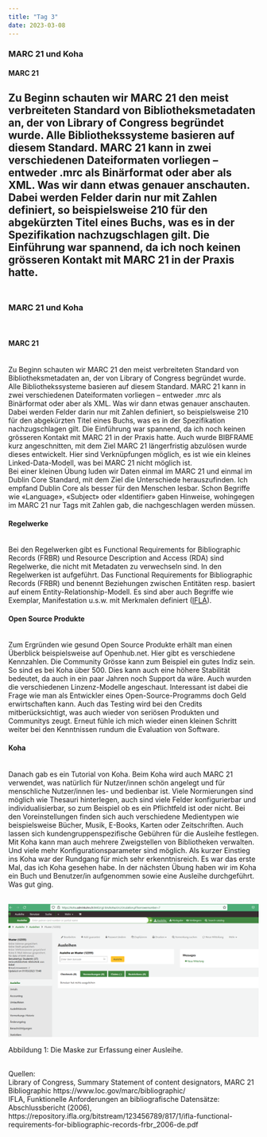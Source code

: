 ```yaml
---
title: "Tag 3"
date: 2023-03-08
---
```


### MARC 21 und Koha

#### **MARC 21**
Zu Beginn schauten wir MARC 21 den meist verbreiteten Standard von Bibliotheksmetadaten an, der von Library of Congress begründet wurde. Alle Bibliothekssysteme basieren auf diesem Standard. MARC 21 kann in zwei verschiedenen Dateiformaten vorliegen – entweder .mrc als Binärformat oder aber als XML. Was wir dann etwas genauer anschauten. Dabei werden Felder darin nur mit Zahlen definiert, so beispielsweise 210 für den abgekürzten Titel eines Buchs, was es in der Spezifikation nachzugschlagen gilt. Die Einführung war spannend, da ich noch keinen grösseren Kontakt mit MARC 21 in der Praxis hatte.<br>
<br>
---


### MARC 21 und Koha
<br>
<h4><b>MARC 21</b></h4>
<br>
Zu Beginn schauten wir MARC 21 den meist verbreiteten Standard von Bibliotheksmetadaten an, der von Library of Congress begründet wurde. Alle Bibliothekssysteme basieren auf diesem Standard. MARC 21 kann in zwei verschiedenen Dateiformaten vorliegen – entweder .mrc als Binärformat oder aber als XML. Was wir dann etwas genauer anschauten. Dabei werden Felder darin nur mit Zahlen definiert, so beispielsweise 210 für den abgekürzten Titel eines Buchs, was es in der Spezifikation nachzugschlagen gilt. Die Einführung war spannend, da ich noch keinen grösseren Kontakt mit MARC 21 in der Praxis hatte. 
Auch wurde BIBFRAME kurz angeschnitten, mit dem Ziel MARC 21 längerfristig abzulösen wurde dieses entwickelt. Hier sind Verknüpfungen möglich, es ist wie ein kleines Linked-Data-Modell, was bei MARC 21 nicht möglich ist. 
<br>
Bei einer kleinen Übung luden wir Daten einmal im MARC 21 und einmal im Dublin Core Standard, mit dem Ziel die Unterschiede herauszufinden. Ich empfand Dublin Core als besser für den Menschen lesbar. Schon Begriffe wie «Language», «Subject» oder «Identifier» gaben Hinweise, wohingegen im MARC 21 nur Tags mit Zahlen gab, die nachgeschlagen werden müssen. 
<br>
<h4><b>Regelwerke</b></h4>
<br>
Bei den Regelwerken gibt es Functional Requirements for Bibliographic Records (FRBR) und Resource Description and Access (RDA) sind Regelwerke, die nicht mit Metadaten zu verwechseln sind. In den Regelwerken ist aufgeführt. Das Functional Requirements for Bibliographic Records (FRBR) und benennt Beziehungen zwischen Entitäten resp. basiert auf einem Entity-Relationship-Modell. Es sind aber auch Begriffe wie Exemplar, Manifestation u.s.w. mit Merkmalen definiert (<a href="https://repository.ifla.org/bitstream/123456789/817/1/ifla-functional-requirements-for-bibliographic-records-frbr_2006-de.pdf">IFLA</a>). 
<br>
<h4><b>Open Source Produkte</b></h4>
<br>
Zum Ergründen wie gesund Open Source Produkte erhält man einen Überblick beispielsweise auf Openhub.net. Hier gibt es verschiedene Kennzahlen. Die Community Grösse kann zum Beispiel ein gutes Indiz sein. So sind es bei Koha über 500. Dies kann auch eine höhere Stabilität bedeutet, da auch in ein paar Jahren noch Support da wäre. Auch wurden die verschiedenen Linzenz-Modelle angeschaut. Interessant ist dabei die Frage wie man als Entwickler eines Open-Source-Programms doch Geld erwirtschaften kann. Auch das Testing wird bei den Credits mitberücksichtigt, was auch wieder von seriösen Produkten und Communitys zeugt. Erneut fühle ich mich wieder einen kleinen Schritt weiter bei den Kenntnissen rundum die Evaluation von Software. 
<br>
 <h4><b>Koha</b></h4>
<br>
Danach gab es ein Tutorial von Koha. Beim Koha wird auch MARC 21 verwendet, was natürlich für Nutzer/innen schön angelegt und für menschliche Nutzer/innen les- und bedienbar ist. Viele Normierungen sind möglich wie Thesauri hinterlegen, auch sind viele Felder konfigurierbar und individualisierbar, so zum Beispiel ob es ein Pflichtfeld ist oder nicht. Bei den Voreinstellungen finden sich auch verschiedene Medientypen wie beispielsweise Bücher, Musik, E-Books, Karten oder Zeitschriften. Auch lassen sich kundengruppenspezifische Gebühren für die Ausleihe festlegen. Mit Koha kann man auch mehrere Zweigstellen von Bibliotheken verwalten. Und viele mehr Konfigurationsparameter sind möglich. Als kurzer Einstieg ins Koha war der Rundgang für mich sehr erkenntnisreich. Es war das erste Mal, das ich Koha gesehen habe. In der nächsten Übung haben wir im Koha ein Buch und Benutzer/in aufgenommen sowie eine Ausleihe durchgeführt. Was gut ging.
<br>
<br>

![](bild_le3_1.png)

Abbildung 1: Die Maske zur Erfassung einer Ausleihe.

<br>
Quellen: 
 <br>
Library of Congress, Summary Statement of content designators, MARC 21 Bibliographic https://www.loc.gov/marc/bibliographic/
<br>
IFLA, Funktionelle Anforderungen an bibliografische Datensätze: Abschlussbericht (2006), https://repository.ifla.org/bitstream/123456789/817/1/ifla-functional-requirements-for-bibliographic-records-frbr_2006-de.pdf

